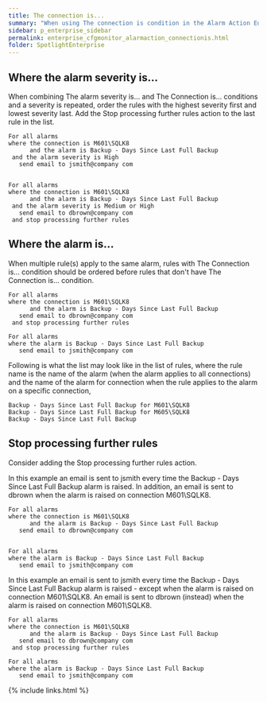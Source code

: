 ```yaml
---
title: The connection is...
summary: "When using The connection is condition in the Alarm Action Editor there are a set of guidelines to follow. The organization of rules in the Alarm Action Editor can result in a smooth running system or an excessive duplication of actions (such as sending of emails). The guidelines are designed to support a smooth running system."
sidebar: p_enterprise_sidebar
permalink: enterprise_cfgmonitor_alarmaction_connectionis.html
folder: SpotlightEnterprise
---
```




## Where the alarm severity is...

When combining The alarm severity is… and The Connection is… conditions and a severity is repeated, order the rules with the highest severity first and lowest severity last. Add the Stop processing further rules action to the last rule in the list.

```
For all alarms
where the connection is M601\SQLK8
      and the alarm is Backup - Days Since Last Full Backup
 and the alarm severity is High
   send email to jsmith@company com


For all alarms
where the connection is M601\SQLK8
      and the alarm is Backup - Days Since Last Full Backup
 and the alarm severity is Medium or High
   send email to dbrown@company com
 and stop processing further rules
```


## Where the alarm is...

When multiple rule(s) apply to the same alarm, rules with The Connection is... condition should be ordered before rules that don't have The Connection is... condition.

```
For all alarms
where the connection is M601\SQLK8
      and the alarm is Backup - Days Since Last Full Backup
   send email to dbrown@company com
 and stop processing further rules

For all alarms
where the alarm is Backup - Days Since Last Full Backup
   send email to jsmith@company com
```

 Following is what the list may look like in the list of rules, where the rule name is the name of the alarm (when the alarm applies to all connections) and the name of the alarm for connection when the rule applies to the alarm on a specific connection,

```
Backup - Days Since Last Full Backup for M601\SQLK8
Backup - Days Since Last Full Backup for M605\SQLK8
Backup - Days Since Last Full Backup
```


## Stop processing further rules

Consider adding the Stop processing further rules action.

In this example an email is sent to jsmith every time the Backup - Days Since Last Full Backup alarm is raised. In addition, an email is sent to dbrown when the alarm is raised on connection M601\SQLK8.

```
For all alarms
where the connection is M601\SQLK8
      and the alarm is Backup - Days Since Last Full Backup
   send email to dbrown@company com


For all alarms
where the alarm is Backup - Days Since Last Full Backup
   send email to jsmith@company com
```

In this example an email is sent to jsmith every time the Backup - Days Since Last Full Backup alarm is raised - except when the alarm is raised on connection M601\SQLK8. An email is sent to dbrown (instead) when the alarm is raised on connection M601\SQLK8.

```
For all alarms
where the connection is M601\SQLK8
      and the alarm is Backup - Days Since Last Full Backup
   send email to dbrown@company com
 and stop processing further rules

For all alarms
where the alarm is Backup - Days Since Last Full Backup
   send email to jsmith@company com
```


{% include links.html %}
